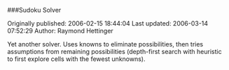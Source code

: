 ###Sudoku Solver

Originally published: 2006-02-15 18:44:04
Last updated: 2006-03-14 07:52:29
Author: Raymond Hettinger

Yet another solver.  Uses knowns to eliminate possibilities, then tries assumptions from remaining possibilities (depth-first search with heuristic to first explore cells with the fewest unknowns).